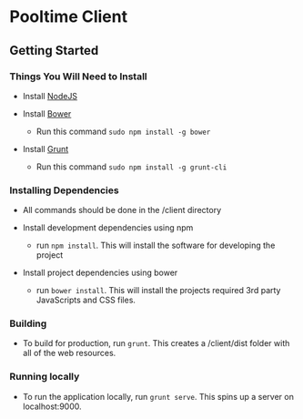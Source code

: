 # Pooltime Client

## Getting Started

### Things You Will Need to Install

* Install [NodeJS](http://nodejs.org/)

* Install [Bower](http://bower.io/)
    * Run this command `sudo npm install -g bower`

* Install [Grunt](http://gruntjs.com/)
    * Run this command `sudo npm install -g grunt-cli`

### Installing Dependencies
* All commands should be done in the /client directory

* Install development dependencies using npm
    * run `npm install`. This will install the software for developing the project

* Install project dependencies using bower
    * run `bower install`. This will install the projects required 3rd party JavaScripts and CSS files.

### Building

* To build for production, run `grunt`. This creates a /client/dist folder with all of the web resources.

### Running locally

* To run the application locally, run `grunt serve`. This spins up a server on localhost:9000.
